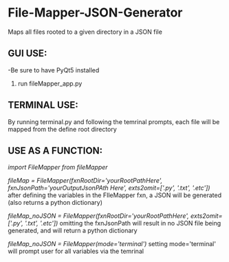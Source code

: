 # File-Mapper-JSON-Generator
Maps all files rooted to a given directory in a JSON file

## GUI USE:
-Be sure to have PyQt5 installed

1) run fileMapper_app.py

## TERMINAL USE:

By running terminal.py and following the temrinal prompts, each file will be mapped from the define root directory

## USE AS A FUNCTION:

*import FileMapper from fileMapper*

*fileMap = FileMapper(fxnRootDir='yourRootPathHere', fxnJsonPath='yourOutputJsonPAth Here', exts2omit=['.py', '.txt', '.etc'])*
after defining the variables in the FIleMapper fxn, a JSON will be generated (also returns a python dictionary)


*fileMap_noJSON = FileMapper(fxnRootDir='yourRootPathHere', exts2omit=['.py', '.txt', '.etc'])*
omitting the fxnJsonPath will result in no JSON file being generated, and will return a python dictionary


*fileMap_noJSON = FileMapper(mode='terminal')*
setting mode='terminal' will prompt user for all variables via the temrinal

